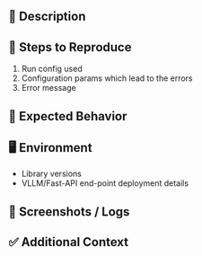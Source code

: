 ## 📌 Description
<!-- A clear and concise description of what the bug is. -->

## 🔄 Steps to Reproduce
<!-- Steps to reproduce the issue -->
1. Run config used
2. Configuration params which lead to the errors
3. Error message

## 🧾 Expected Behavior
<!-- Describe what you expected to happen. -->

## 🖥️ Environment
<!-- Fill out as much as possible -->
- Library versions
- VLLM/Fast-API end-point deployment details

## 📸 Screenshots / Logs
<!-- If applicable, add screenshots or logs to help explain the issue. -->

## ✅ Additional Context
<!-- Add any other context about the problem here. -->